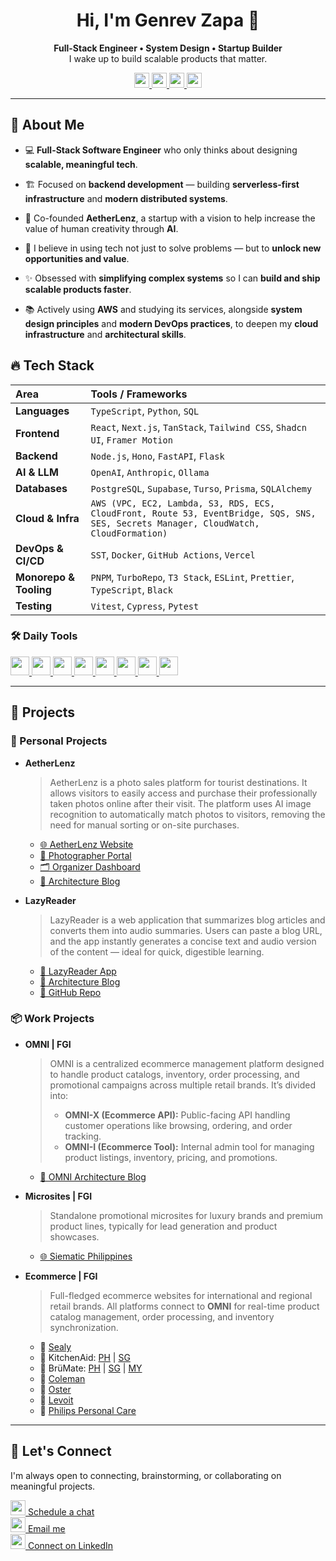 <h1 align="center">
  Hi, I'm Genrev Zapa 👋
</h1>

<p align="center">
  <b>
    Full-Stack Engineer • System Design • Startup Builder
  </b>
  <br>
  I wake up to build scalable products that matter.
</p>

<p align="center">
    <a href="https://portfolio.genrevzapa.com">
        <img src="https://zapagenrevdale-github.s3.ap-southeast-1.amazonaws.com/zen-browser-light.png" height="24"/>
    </a>
    <a href="https://www.linkedin.com/in/genrev-dale-zapa">
        <img src="https://zapagenrevdale-github.s3.ap-southeast-1.amazonaws.com/linkedin.png" height="24"/>
    </a>
    <a href="mailto:zapagenrevdale@gmail.com">
        <img src="https://zapagenrevdale-github.s3.ap-southeast-1.amazonaws.com/gmail.png" height="24"/>
    </a>
    <a href="https://leetcode.com/u/qgdezapa">
        <img src="https://zapagenrevdale-github.s3.ap-southeast-1.amazonaws.com/leetcode.png" height="24"/>
    </a>
</p>

---

## 📖 About Me

- 💻 **Full-Stack Software Engineer** who only thinks about designing **scalable, meaningful tech**.

- 🏗️ Focused on **backend development** — building **serverless-first infrastructure** and **modern distributed systems**.

- 🚀 Co-founded **AetherLenz**, a startup with a vision to help increase the value of human creativity through **AI**.

- 🎯 I believe in using tech not just to solve problems — but to **unlock new opportunities and value**.

- ✨ Obsessed with **simplifying complex systems** so I can **build and ship scalable products faster**.

- 📚 Actively using **AWS** and studying its services, alongside **system design principles** and **modern DevOps practices**, to deepen my **cloud infrastructure** and **architectural skills**.

## 🔥 Tech Stack

| Area                   | Tools / Frameworks |
|:-----------------------|:-------------------|
| **Languages**          | `TypeScript`, `Python`, `SQL` |
| **Frontend**           | `React`, `Next.js`, `TanStack`, `Tailwind CSS`, `Shadcn UI`, `Framer Motion` |
| **Backend**            | `Node.js`, `Hono`, `FastAPI`, `Flask` |
| **AI & LLM**           | `OpenAI`, `Anthropic`, `Ollama` |
| **Databases**          | `PostgreSQL`, `Supabase`, `Turso`, `Prisma`, `SQLAlchemy` |
| **Cloud & Infra**      | `AWS (VPC, EC2, Lambda, S3, RDS, ECS, CloudFront, Route 53, EventBridge, SQS, SNS, SES, Secrets Manager, CloudWatch, CloudFormation)` |
| **DevOps & CI/CD**     | `SST`, `Docker`, `GitHub Actions`, `Vercel` |
| **Monorepo & Tooling** | `PNPM`, `TurboRepo`, `T3 Stack`, `ESLint`, `Prettier`, `TypeScript`, `Black` |
| **Testing**            | `Vitest`, `Cypress`, `Pytest` |

### 🛠️ Daily Tools

<a href="https://neovim.io">
    <img src="https://zapagenrevdale-github.s3.ap-southeast-1.amazonaws.com/neovim.png" height="30"/>
</a>
<a href="https://git-scm.com">
    <img src="https://zapagenrevdale-github.s3.ap-southeast-1.amazonaws.com/git.png" height="30"/>
</a>
<a href="https://www.notion.so">
    <img src="https://zapagenrevdale-github.s3.ap-southeast-1.amazonaws.com/notion.png" height="30"/>
</a>
<a href="https://raycast.com">
    <img src="https://zapagenrevdale-github.s3.ap-southeast-1.amazonaws.com/raycast.png" height="30"/>
</a>
<a href="https://slack.com">
    <img src="https://zapagenrevdale-github.s3.ap-southeast-1.amazonaws.com/slack.png" height="30"/>
</a>
<a href="https://discord.com">
    <img src="https://zapagenrevdale-github.s3.ap-southeast-1.amazonaws.com/discord.png" height="30"/>
</a>
<a href="https://bitwarden.com">
    <img src="https://zapagenrevdale-github.s3.ap-southeast-1.amazonaws.com/bitwarden.png" height="30"/>
</a>
<a href="https://spotify.com">
    <img src="https://zapagenrevdale-github.s3.ap-southeast-1.amazonaws.com/spotify.png" height="30"/>
</a>

---

## 🔭 Projects

### 🎨 Personal Projects

- **AetherLenz**
  > AetherLenz is a photo sales platform for tourist destinations. It allows visitors to easily access and purchase their professionally taken photos online after their visit. The platform uses AI image recognition to automatically match photos to visitors, removing the need for manual sorting or on-site purchases.

  - [🌐 AetherLenz Website](https://www.aetherlenz.com/)
  - [📸 Photographer Portal](https://photographer.aetherlenz.com/)
  - [🗂️ Organizer Dashboard](https://organizer.aetherlenz.com/)
  - [📝 Architecture Blog](https://portfolio.genrevzapa.com/blogs/aetherlenz-architecture)

- **LazyReader**
  > LazyReader is a web application that summarizes blog articles and converts them into audio summaries. Users can paste a blog URL, and the app instantly generates a concise text and audio version of the content — ideal for quick, digestible learning.

  - [📖 LazyReader App](https://lazy-reader.genrevzapa.com/)
  - [📝 Architecture Blog](https://portfolio.genrevzapa.com/blogs/lazy-reader)
  - [📂 GitHub Repo](https://github.com/zapagenrevdale/lazy-reader)

### 📦 Work Projects

- **OMNI | FGI**
  > OMNI is a centralized ecommerce management platform designed to handle product catalogs, inventory, order processing, and promotional campaigns across multiple retail brands. It’s divided into:
  >
  > - **OMNI-X (Ecommerce API):** Public-facing API handling customer operations like browsing, ordering, and order tracking.
  > - **OMNI-I (Ecommerce Tool):** Internal admin tool for managing product listings, inventory, pricing, and promotions.

  - [📝 OMNI Architecture Blog](https://portfolio.genrevzapa.com/blogs/omni-architecture)

- **Microsites | FGI**
  > Standalone promotional microsites for luxury brands and premium product lines, typically for lead generation and product showcases.

  - [🌐 Siematic Philippines](https://siematic-philippines.com)

- **Ecommerce | FGI**
  > Full-fledged ecommerce websites for international and regional retail brands. All platforms connect to **OMNI** for real-time product catalog management, order processing, and inventory synchronization.

  - 🛒 [Sealy](https://www.sealy.ph)
  - 🛒 KitchenAid:
    [PH](https://shop.kitchenaid.ph) | [SG](https://www.kitchenaid.sg)
  - 🛒 BrüMate:
    [PH](https://www.brumate.com.ph) | [SG](https://www.brumate.com.sg) | [MY](https://www.brumate.com.my)
  - 🛒 [Coleman](https://www.colemanphilippines.com)
  - 🛒 [Oster](https://www.osterphilippines.com)
  - 🛒 [Levoit](https://levoit.com.ph)
  - 🛒 [Philips Personal Care](https://www.shop-philips.com.ph)

---

## 🤝 Let's Connect

I'm always open to connecting, brainstorming, or collaborating on meaningful projects.

<p align="left">
  <a href="https://cal.com/genrev-zapa/chat-with-genrev">
    <img src="https://zapagenrevdale-github.s3.ap-southeast-1.amazonaws.com/cal.png" height="24"/> Schedule a chat
  </a>
  <br>
  <a href="mailto:zapagenrevdale@gmail.com">
    <img src="https://zapagenrevdale-github.s3.ap-southeast-1.amazonaws.com/gmail.png" height="24"/> Email me
  </a>
  <br>
  <a href="https://www.linkedin.com/in/genrev-dale-zapa">
    <img src="https://zapagenrevdale-github.s3.ap-southeast-1.amazonaws.com/linkedin.png" height="24"/> Connect on LinkedIn
  </a>
</p>
